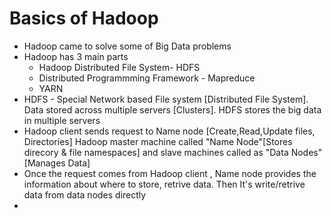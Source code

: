 # Basics of Hadoop

  * Hadoop came to solve some of Big Data problems
  * Hadoop has 3 main parts 
    * Hadoop Distributed File System- HDFS
    * Distributed Programmming Framework - Mapreduce
    * YARN
  * HDFS - Special Network based File system [Distributed File System]. Data stored across multiple servers [Clusters]. HDFS stores the big data in multiple servers
  * Hadoop client sends request to Name node [Create,Read,Update files, Directories] Hadoop master machine called "Name Node"[Stores direcory & file namespaces] and slave machines called as "Data Nodes" [Manages Data]
  * Once the request comes from Hadoop client , Name node provides the information about where to store, retrive data. Then It's write/retrive data from data nodes directly
  * 
